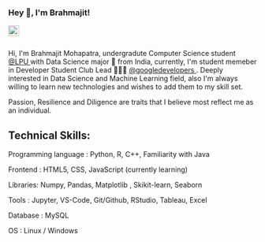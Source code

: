 ### Hey 👋, I'm Brahmajit!

<a href="https://www.linkedin.com/in/brahmajit-mohapatra-730743169/" rel="nofollow">
  <img align="left" alt="Brahmajit's LinkdeIN" width="22px" src="https://camo.githubusercontent.com/d659d2bac00c01b42bffbae84bdc121e828b8fecd5b4949ffa2575f5d9e4a371/68747470733a2f2f63646e2e6a7364656c6976722e6e65742f6e706d2f73696d706c652d69636f6e734076332f69636f6e732f6c696e6b6564696e2e737667" data-canonical-src="https://cdn.jsdelivr.net/npm/simple-icons@v3/icons/linkedin.svg" style="max-width:100%;">
</a>

<br>
</br>

Hi, I'm Brahmajit Mohapatra, undergradute Computer Science student <a href="https://www.lpu.in/" rel="nofollow">@LPU </a> with Data Science major 🚀 from India, currently, I'm student memeber in Developer Student Club Lead 🙍🏽‍♂️ <a href="https://developers.google.com/community/dsc?utm_source=devtools" rel="nofollow">@googledevelopers </a>. Deeply interested in Data Science and Machine Learning field, also I'm always willing to learn new technologies and wishes to add them to my skill set.

Passion, Resilience and Diligence are traits that I believe most reflect me as an individual.

## Technical Skills:
Programming language : Python, R, C++, Familiarity with Java

Frontend : HTML5, CSS, JavaScript (currently learning)

Libraries: Numpy, Pandas, Matplotlib , Skikit-learn, Seaborn

Tools : Jupyter, VS-Code, Git/Github, RStudio, Tableau, Excel

Database : MySQL

OS : Linux / Windows


